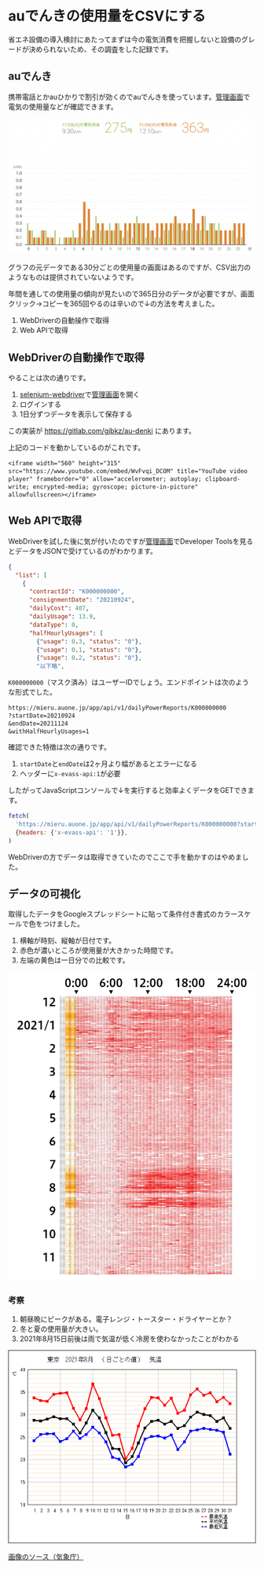 # auでんきの使用量をCSVにする

省エネ設備の導入検討にあたってまずは今の電気消費を把握しないと設備のグレードが決められないため、その調査をした記録です。

## auでんき

携帯電話とかauひかりで割引が効くのでauでんきを使っています。[管理画面]で電気の使用量などが確認できます。

[管理画面]: https://mieru.auone.jp/#/results/daily

![使用量のグラフの例](./daily.png)

グラフの元データである30分ごとの使用量の画面はあるのですが、CSV出力のようなものは提供されていないようです。

年間を通しての使用量の傾向が見たいので365日分のデータが必要ですが、画面クリック→コピーを365回やるのは辛いので↓の方法を考えました。

1. WebDriverの自動操作で取得
2. Web APIで取得

## WebDriverの自動操作で取得

やることは次の通りです。

1. [selenium-webdriver]で[管理画面]を開く
2. ログインする
3. 1日分ずつデータを表示して保存する

この実装が https://gitlab.com/gjbkz/au-denki にあります。

上記のコードを動かしているのがこれです。

```youtube
<iframe width="560" height="315" src="https://www.youtube.com/embed/WvFvqi_DCOM" title="YouTube video player" frameborder="0" allow="accelerometer; autoplay; clipboard-write; encrypted-media; gyroscope; picture-in-picture" allowfullscreen></iframe>
```

[selenium-webdriver]: https://www.npmjs.com/package/selenium-webdriver

## Web APIで取得

WebDriverを試した後に気が付いたのですが[管理画面]でDeveloper Toolsを見るとデータをJSONで受けているのがわかります。

```json Web APIのレスポンス
{
  "list": [
    {
      "contractId": "K000000000",
      "consignmentDate": "20210924",
      "dailyCost": 407,
      "dailyUsage": 13.9,
      "dataType": 0,
      "halfHourlyUsages": [
        {"usage": 0.3, "status": "0"},
        {"usage": 0.1, "status": "0"},
        {"usage": 0.2, "status": "0"},
        "以下略",
```

`K000000000`（マスク済み）はユーザーIDでしょう。エンドポイントは次のような形式でした。

```
https://mieru.auone.jp/app/api/v1/dailyPowerReports/K000000000
?startDate=20210924
&endDate=20211124
&withHalfHourlyUsages=1
```

確認できた特徴は次の通りです。

1. `startDate`と`endDate`は2ヶ月より幅があるとエラーになる
1. ヘッダーに`x-evass-api:1`が必要

したがってJavaScriptコンソールで↓を実行すると効率よくデータをGETできます。

```javascript 9月と10月のデータをGETするスクリプト
fetch(
  'https://mieru.auone.jp/app/api/v1/dailyPowerReports/K000000000?startDate=20210901&endDate=20211101&withHalfHourlyUsages=1',
  {headers: {'x-evass-api': '1'}},
)
```

WebDriverの方でデータは取得できていたのでここで手を動かすのはやめました。

## データの可視化

取得したデータをGoogleスプレッドシートに貼って条件付き書式のカラースケールで色をつけました。

1. 横軸が時刻、縦軸が日付です。
2. 赤色が濃いところが使用量が大きかった時間です。
3. 左端の黄色は一日分での比較です。

![使用量の傾向](./usage.png)

### 考察

1. 朝昼晩にピークがある。電子レンジ・トースター・ドライヤーとか？
2. 冬と夏の使用量が大きい。
3. 2021年8月15日前後は雨で気温が低く冷房を使わなかったことがわかる

![（参考）2021年8月の気温](./2021-8.png)

[画像のソース（気象庁）](https://www.data.jma.go.jp/obd/stats/etrn/view/daily_s1.php?prec_no=44&block_no=47662&year=2021&month=08&day=&view=g_tem)
